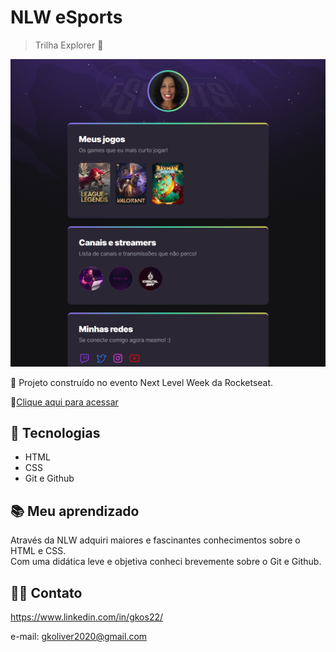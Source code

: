 # NLW eSports

> Trilha Explorer 🚀

![preview](./.github/preview.png)

💜 Projeto construído no evento Next Level Week da Rocketseat.

🔗[Clique aqui para acessar](https://gksouza.github.io/nlw-esports-explorer/)

## 🔰 Tecnologias

- HTML
- CSS
- Git e Github

## 📚 Meu aprendizado

Através da NLW adquiri maiores e fascinantes conhecimentos sobre o HTML e CSS.  
Com uma didática leve e objetiva conheci brevemente sobre o Git e Github.   

## 🤸‍♀️ Contato

https://www.linkedin.com/in/gkos22/

e-mail: gkoliver2020@gmail.com